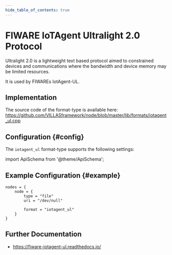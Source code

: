 ```yaml
---
hide_table_of_contents: true
---
```


# FIWARE IoTAgent Ultralight 2.0 Protocol

Ultralight 2.0 is a lightweight text based protocol aimed to constrained devices and communications where the bandwidth and device memory may be limited resources.

It is used by FIWAREs IotAgent-UL. 

## Implementation

The source code of the format-type is available here:
https://github.com/VILLASframework/node/blob/master/lib/formats/iotagent_ul.cpp

## Configuration {#config}

The `iotagent_ul` format-type supports the following settings:

import ApiSchema from '@theme/ApiSchema';

<ApiSchema id="node" example pointer="#/components/schemas/iotagent_ul" />

## Example Configuration {#example}

``` url="external/node/etc/examples/formats/iotagent_ul.conf" title="node/etc/examples/formats/iotagent_ul.conf"
nodes = {
	node = {
		type = "file"
		uri = "/dev/null"

		format = "iotagent_ul"
	}
}
```

## Further Documentation

- https://fiware-iotagent-ul.readthedocs.io/
